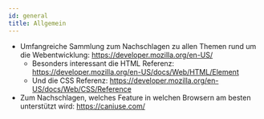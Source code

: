 ```yaml
---
id: general
title: Allgemein
---
```


- Umfangreiche Sammlung zum Nachschlagen zu allen Themen rund um die Webentwicklung: https://developer.mozilla.org/en-US/
  - Besonders interessant die HTML Referenz: https://developer.mozilla.org/en-US/docs/Web/HTML/Element
  - Und die CSS Referenz: https://developer.mozilla.org/en-US/docs/Web/CSS/Reference
- Zum Nachschlagen, welches Feature in welchen Browsern am besten unterstützt wird: https://caniuse.com/
